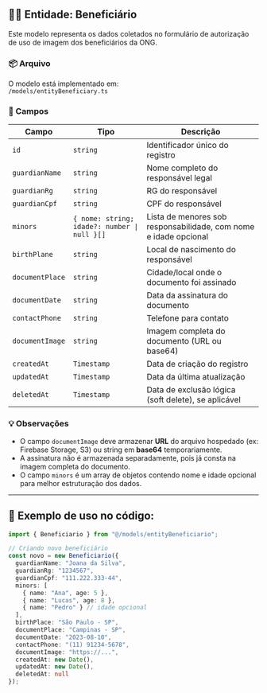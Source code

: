 ## 🧍‍♀️ Entidade: Beneficiário

Este modelo representa os dados coletados no formulário de autorização de uso de imagem dos beneficiários da ONG.

### 📦 Arquivo
O modelo está implementado em:  
`/models/entityBeneficiary.ts`

### 🧾 Campos

| Campo               | Tipo         | Descrição |
|---------------------|--------------|-----------|
| `id`                | `string`     | Identificador único do registro |
| `guardianName`   | `string`     | Nome completo do responsável legal |
| `guardianRg`     | `string`     | RG do responsável |
| `guardianCpf`    | `string`     | CPF do responsável |
| `minors`           | `{ nome: string; idade?: number \| null }[]` | Lista de menores sob responsabilidade, com nome e idade opcional |
| `birthPlane`   | `string`     | Local de nascimento do responsável |
| `documentPlace`    | `string`     | Cidade/local onde o documento foi assinado |
| `documentDate`     | `string`     | Data da assinatura do documento |
| `contactPhone`   | `string`     | Telefone para contato |
| `documentImage`   | `string`     | Imagem completa do documento (URL ou base64) |
| `createdAt`         | `Timestamp`  | Data de criação do registro |
| `updatedAt`         | `Timestamp`  | Data da última atualização |
| `deletedAt`         | `Timestamp`  | Data de exclusão lógica (soft delete), se aplicável |

### 💡 Observações

- O campo `documentImage` deve armazenar **URL** do arquivo hospedado (ex: Firebase Storage, S3) ou string em **base64** temporariamente.
- A assinatura não é armazenada separadamente, pois já consta na imagem completa do documento.
- O campo `minors` é um array de objetos contendo nome e idade opcional para melhor estruturação dos dados.

---

## 📁 Exemplo de uso no código:

```ts
import { Beneficiario } from "@/models/entityBeneficiario";

// Criando novo beneficiário
const novo = new Beneficiario({
  guardianName: "Joana da Silva",
  guardianRg: "1234567",
  guardianCpf: "111.222.333-44",
  minors: [
    { name: "Ana", age: 5 },
    { name: "Lucas", age: 8 },
    { name: "Pedro" } // idade opcional
  ],
  birthPlace: "São Paulo - SP",
  documentPlace: "Campinas - SP",
  documentDate: "2023-08-10",
  contactPhone: "(11) 91234-5678",
  documentImage: "https://...",
  createdAt: new Date(),
  updatedAt: new Date(),
  deletedAt: null
});




